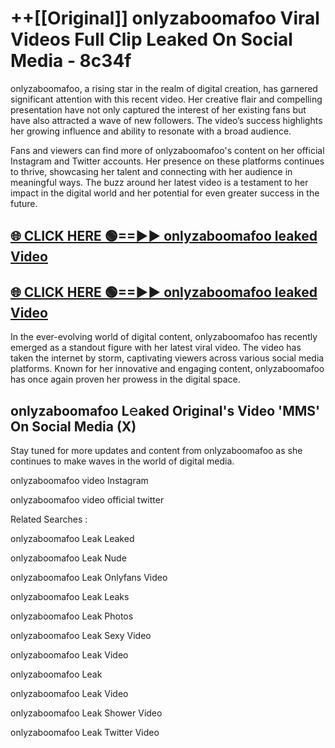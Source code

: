 # ++[[Original]] onlyzaboomafoo Viral Videos Full Clip Leaked On Social Media - 8c34f<br>

onlyzaboomafoo, a rising star in the realm of digital creation, has garnered significant attention with this recent video. Her creative flair and compelling presentation have not only captured the interest of her existing fans but have also attracted a wave of new followers. The video’s success highlights her growing influence and ability to resonate with a broad audience.

Fans and viewers can find more of onlyzaboomafoo's content on her official Instagram and Twitter accounts. Her presence on these platforms continues to thrive, showcasing her talent and connecting with her audience in meaningful ways. The buzz around her latest video is a testament to her impact in the digital world and her potential for even greater success in the future.


## [🌐 CLICK HERE 🟢==►► onlyzaboomafoo leaked Video ](https://onlyclips.site?title=onlyzaboomafoo&ref=git)

## [🌐 CLICK HERE 🟢==►► onlyzaboomafoo leaked Video ](https://onlyclips.site?title=onlyzaboomafoo&ref=git)


In the ever-evolving world of digital content, onlyzaboomafoo has recently emerged as a standout figure with her latest viral video. The video has taken the internet by storm, captivating viewers across various social media platforms. Known for her innovative and engaging content, onlyzaboomafoo has once again proven her prowess in the digital space.



## onlyzaboomafoo L𝚎aked Original's Video 'MMS' On Social Media (X)


Stay tuned for more updates and content from onlyzaboomafoo as she continues to make waves in the world of digital media.

onlyzaboomafoo video Instagram

onlyzaboomafoo video official twitter


Related Searches :

onlyzaboomafoo Leak Leaked

onlyzaboomafoo Leak Nude

onlyzaboomafoo Leak Onlyfans Video

onlyzaboomafoo Leak Leaks

onlyzaboomafoo Leak Photos

onlyzaboomafoo Leak Sexy Video

onlyzaboomafoo Leak Video

onlyzaboomafoo Leak

onlyzaboomafoo Leak Video

onlyzaboomafoo Leak Shower Video

onlyzaboomafoo Leak Twitter Video


